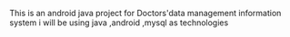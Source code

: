 This is an android java project for Doctors'data management information system i will be using java ,android ,mysql as
technologies



